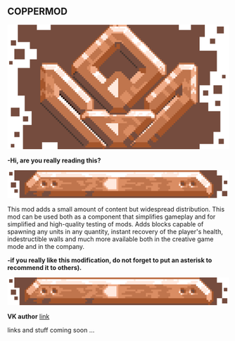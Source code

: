 ## COPPERMOD

![Logo](sprites/ui/logo-copper.png)

**-Hi, are you really reading this?**

![alt tag](sprites/ui/title-copper.png)

This mod adds a small amount of content but widespread distribution.
This mod can be used both as a component that simplifies gameplay and for simplified and high-quality testing of mods. Аdds blocks capable of spawning any units in any quantity, instant recovery of the player's health, indestructible walls and much more available both in the creative game mode and in the company.


**-if you really like this modification, do not forget to put an asterisk to recommend it to others).**

![alt tag](sprites/ui/title-copper.png)

**VK author**
[link](https://vk.com/idvrodekirill)

links and stuff coming soon ... 
